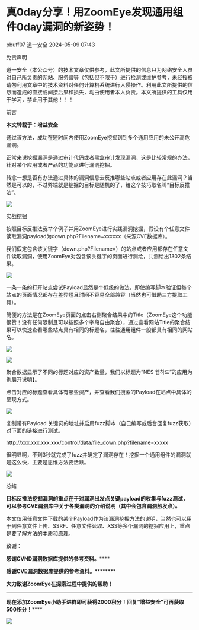 #  真0day分享！用ZoomEye发现通用组件0day漏洞的新姿势！   
pbuff07  道一安全   2024-05-09 07:43  
  
免责声明  
  
  
  
道一安全（本公众号）的技术文章仅供参考，此文所提供的信息只为网络安全人员对自己所负责的网站、服务器等（包括但不限于）进行检测或维护参考，未经授权请勿利用文章中的技术资料对任何计算机系统进行入侵操作。利用此文所提供的信息而造成的直接或间接后果和损失，均由使用者本人负责。本文所提供的工具仅用于学习，禁止用于其他！！！  
  
前言  
  
  
  
**本文转载于：增益安全**  
  
  
  
通过该方法，成功在短时间内使用ZoomEye挖掘到到多个通用应用的未公开高危漏洞。  
  
正常来说挖掘漏洞是通过审计代码或者黑盒审计发现漏洞，这是比较常规的办法，针对某个应用或者产品的功能点进行漏洞挖掘。  
  
转念一想是否有办法通过具体的漏洞信息去反推哪些站点或者应用存在此漏洞？当然是可以的，不过弊端就是挖掘的目标是随机的了，给这个技巧取名叫“目标反推法”。  
  
![](https://mmbiz.qpic.cn/mmbiz_png/GfgZiaPCOARBrRUhno2znyibRPmicevJdLCRJjU5EOv3EHRdjNF4tlakPctmYg7ia97mPjUEoMO6WgCSjEmcQ31e0g/640?wx_fmt=png&from=appmsg "")  
  
实战挖掘  
  
  
  
按照目标反推法我举个例子并用ZoomEye进行实践漏洞挖掘，假设有个任意文件读取漏洞payload为down.php?Filename=xxxxxx（来源CVE数据库）。  
  
我们假定包含该关键字（down.php?Filename=）的站点或者应用都存在任意文件读取漏洞，使用ZoomEye对包含该关键字的页面进行测绘，共测绘出1302条结果。  
  
![](https://mmbiz.qpic.cn/mmbiz_png/WAyrRuvrubFKAyVkicuX9bbYAibiaFn05byD9VrncWMkZucSGaJiaDTOAmlb13e42ic2svyrcV0MkficohqZCBHQVLiaw/640?wx_fmt=png&from=appmsg "")  
  
一条一条的打开站点尝试Payload显然是个低级的做法，即使编写脚本验证但每个站点的页面情况都存在差异短且时间不容易全部兼容（当然也可借助三方提取工具）。  
  
简便的方法是在ZoomEye页面的点击右侧聚合结果中的Title（ZoomEye这个功能很赞！没有任何限制且可以按照多个字段自由聚合），通过查看网站Title的聚合结果可以快速查看哪些站点具有相同的标题名，往往通用组件一般都具有相同的网站名。  
  
![](https://mmbiz.qpic.cn/mmbiz_png/WAyrRuvrubFKAyVkicuX9bbYAibiaFn05byZ2MMdarqHuYtmibaNsz5BlFMNyBsnO92aaNOKwoXia3fhBG8ERzoylkw/640?wx_fmt=png&from=appmsg "")  
  
![](https://mmbiz.qpic.cn/mmbiz_png/WAyrRuvrubFKAyVkicuX9bbYAibiaFn05byB0U8DyhZ3R75ibSMlrfX4XoIdAOohdVDUJfvcTiaiaUvBZhMKYKAJn0Kg/640?wx_fmt=png&from=appmsg "")  
  
聚合数据显示了不同的标题对应的资产数量，我们以标题为”NES 웹하드”的应用为例展开说明】。  
  
点击对应的标题查看具体有哪些资产，并查看我们搜索的Payload在站点中具体的呈现方式。  
  
![](https://mmbiz.qpic.cn/mmbiz_png/WAyrRuvrubFKAyVkicuX9bbYAibiaFn05byOpFh0ibXcVtRZL6p624MQc97NVIPH4vO5Avm9ib5DOkYMIia9Pia4kTiaPA/640?wx_fmt=png&from=appmsg "")  
  
复制带有Payload 关键词的地址并启用fuzz脚本（自己编写或后台回复fuzz获取）对下面的链接进行测试。  
  
http://xxx.xxx.xxx.xxx/control/data/file_down.php?filename=xxxxx  
  
很明显啊，不到3秒就完成了fuzz并确定了漏洞存在！挖掘一个通用组件的漏洞就是这么快，主要是思维方法要活跃。  
  
![](https://mmbiz.qpic.cn/mmbiz_png/GfgZiaPCOARBrRUhno2znyibRPmicevJdLCgqZSvbdSkgKTHfoGn9d9RRgMCJLSKcOv4qGiaLwQAAqAqvfyIpDaJ1Q/640?wx_fmt=png&from=appmsg "")  
  
总结  
  
  
  
**目标反推法挖掘漏洞的重点在于对漏洞出发点关键payload的收集与fuzz测试，可以参考CVE漏洞库中关于各类漏洞的介绍说明（其中会包含漏洞触发点）。**  
  
本文仅用任意文件下载的某个Payload作为该漏洞挖掘方法的说明，当然也可以用于到任意文件上传、SSRF、任意文件读取、XSS等多个漏洞的挖掘应用上，重点是要了解方法的本质和原理。  
  
致谢：  
  
**感谢CVND漏洞数据库提供的参考资料。******  
  
**感谢CVE漏洞数据库提供的参考资料。**********  
  
**大力致谢ZoomEye在探索过程中提供的帮助！**  
  
****  
**现在添加ZoomEye小助手进群即可获得2000积分！回复“增益安全”可再获取500积分！******  
  
![](https://mmbiz.qpic.cn/mmbiz_jpg/GfgZiaPCOARBrRUhno2znyibRPmicevJdLC92TqBYhqHVdxCs4mo3w2NxKSaKR8vGPhw2lwAVbibYPDvrw9K9iaV0RQ/640?wx_fmt=jpeg&from=appmsg "")  
  
  
